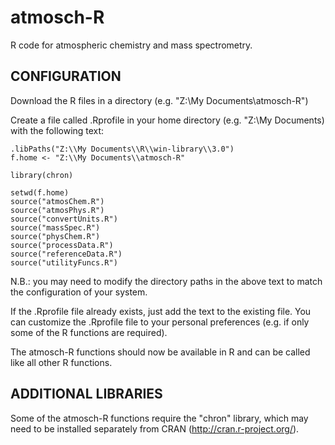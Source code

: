 atmosch-R
=========

R code for atmospheric chemistry and mass spectrometry.


CONFIGURATION
-------------

Download the R files in a directory (e.g. "Z:\My Documents\atmosch-R")

Create a file called .Rprofile in your home directory (e.g. "Z:\My
Documents) with the following text:


```
.libPaths("Z:\\My Documents\\R\\win-library\\3.0")
f.home <- "Z:\\My Documents\\atmosch-R"

library(chron)

setwd(f.home)
source("atmosChem.R")
source("atmosPhys.R")
source("convertUnits.R")
source("massSpec.R")
source("physChem.R")
source("processData.R")
source("referenceData.R")
source("utilityFuncs.R")

```

N.B.: you may need to modify the directory paths in the above text to
match the configuration of your system.

If the .Rprofile file already exists, just add the text to the
existing file. You can customize the .Rprofile file to your personal
preferences (e.g. if only some of the R functions are required).

The atmosch-R functions should now be available in R and can be called
like all other R functions.


ADDITIONAL LIBRARIES
--------------------

Some of the atmosch-R functions require the "chron" library, which may
need to be installed separately from CRAN
(http://cran.r-project.org/).
